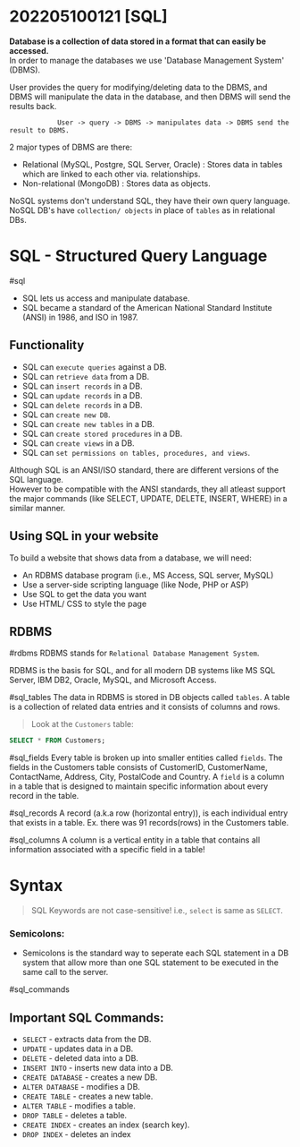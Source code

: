 # 202205100121 [SQL]

**Database is a collection of data stored in a format that can easily be accessed.**    
In order to manage the databases we use 'Database Management System' (DBMS).    

User provides the query for modifying/deleting data to the DBMS, and DBMS will manipulate the data in the database, and then DBMS will send the results back.    

				User -> query -> DBMS -> manipulates data -> DBMS send the result to DBMS.

2 major types of DBMS are there:    
- Relational (MySQL, Postgre, SQL Server, Oracle) : Stores data in tables which are linked to each other via. relationships.    
- Non-relational (MongoDB) : Stores data as objects.      

NoSQL systems don't understand SQL, they have their own query language.    
NoSQL DB's have  `collection/ objects`  in place of `tables` as in relational DBs.    



# SQL - Structured Query Language    
#sql    
- SQL lets us access and manipulate database.    
- SQL became a standard of the American National Standard Institute (ANSI) in 1986, and ISO in 1987.    


## Functionality    

- SQL can `execute queries` against a DB.    
- SQL can `retrieve data` from a DB.    
- SQL can `insert records` in a DB.    
- SQL can `update records` in a DB.    
- SQL can `delete records` in a DB.
- SQL can `create new DB`.
- SQL can `create new tables` in a DB.
- SQL can `create stored procedures` in a DB.
- SQL can `create views` in a DB.
- SQL can `set permissions on tables, procedures, and views`.

Although SQL is an ANSI/ISO standard, there are different versions of the SQL language.    
However to be compatible with the ANSI standards, they all atleast support the major commands (like SELECT, UPDATE, DELETE, INSERT, WHERE) in a similar manner.

## Using SQL in your website
To build a website that shows data from a database, we will need:

- An RDBMS database program (i.e., MS Access, SQL server, MySQL)
- Use a server-side scripting language (like Node, PHP or ASP)
- Use SQL to get the data you want
- Use HTML/ CSS to style the page


## RDBMS
#rdbms
RDBMS stands for `Relational Database Management System`.

RDBMS is the basis for SQL, and for all modern DB systems like MS SQL Server, IBM DB2, Oracle, MySQL, and Microsoft Access.

#sql_tables
The data in RDBMS is stored in DB objects called `tables`. A table is a collection of related data entries and it consists of columns and rows.

> Look at the `Customers` table:
```sql
SELECT * FROM Customers;
```

#sql_fields
Every table is broken up into smaller entities called `fields`. The fields in the Customers table consists of CustomerID, CustomerName, ContactName, Address, City, PostalCode and Country.
A `field` is a column in a table that is designed to maintain specific information about every record in the table.


#sql_records
A record (a.k.a row (horizontal entry)), is each individual entry that exists in a table. Ex. there was 91 records(rows) in the Customers table. 

#sql_columns
A column is a vertical entity in a table that contains all information associated with a specific field in a table!



# Syntax

> SQL Keywords are not case-sensitive! i.e., `select` is same as `SELECT`.

### Semicolons:
- Semicolons is the standard way to seperate each SQL statement in a DB system that allow more than one SQL statement to be executed in the same call to the server.


#sql_commands
## Important SQL Commands:

- `SELECT` - extracts data from the DB.
- `UPDATE` - updates data in a DB.
- `DELETE` - deleted data into a DB.
- `INSERT INTO` - inserts new data into a DB.
- `CREATE DATABASE` - creates a new DB.
- `ALTER DATABASE` - modifies a DB.
- `CREATE TABLE` - creates a new table.
- `ALTER TABLE` - modifies a table.
- `DROP TABLE` - deletes a table.
- `CREATE INDEX` - creates an index (search key).
- `DROP INDEX` - deletes an index

